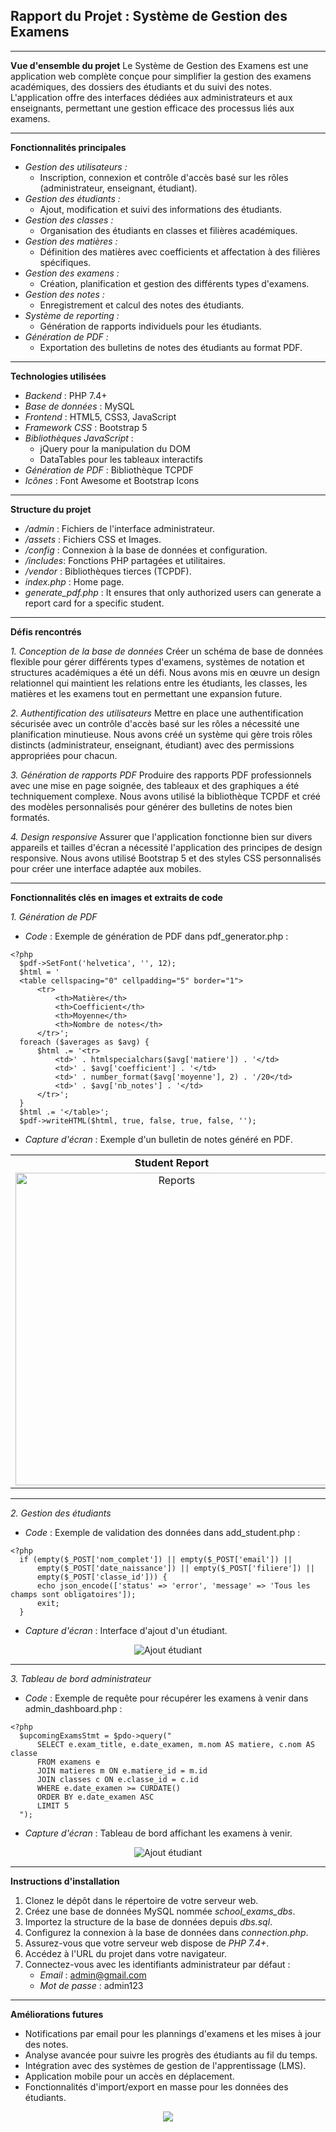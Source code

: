 ## Rapport du Projet : Système de Gestion des Examens

---

**Vue d'ensemble du projet**
  Le Système de Gestion des Examens est une application web complète conçue pour simplifier la gestion des examens académiques, des dossiers des étudiants et du suivi des notes. L'application offre des interfaces dédiées aux administrateurs et aux enseignants, permettant une gestion efficace des processus liés aux examens.

---

**Fonctionnalités principales**
  - *Gestion des utilisateurs :*
    - Inscription, connexion et contrôle d'accès basé sur les rôles (administrateur, enseignant, étudiant).
  - *Gestion des étudiants :*
    - Ajout, modification et suivi des informations des étudiants.
  - *Gestion des classes :*
    - Organisation des étudiants en classes et filières académiques.
  - *Gestion des matières :*
    - Définition des matières avec coefficients et affectation à des filières spécifiques.
  - *Gestion des examens :*
    - Création, planification et gestion des différents types d'examens.
  - *Gestion des notes :*
    - Enregistrement et calcul des notes des étudiants.
  - *Système de reporting :*
    - Génération de rapports individuels pour les étudiants.
  - *Génération de PDF :*
    - Exportation des bulletins de notes des étudiants au format PDF.

---

**Technologies utilisées**
  - *Backend* : PHP 7.4+
  - *Base de données* : MySQL
  - *Frontend* : HTML5, CSS3, JavaScript
  - *Framework CSS* : Bootstrap 5
  - *Bibliothèques JavaScript* :
    - jQuery pour la manipulation du DOM
    - DataTables pour les tableaux interactifs
  - *Génération de PDF* : Bibliothèque TCPDF
  - *Icônes* : Font Awesome et Bootstrap Icons

---

**Structure du projet**
  - */admin* : Fichiers de l'interface administrateur.
  - */assets* : Fichiers CSS et Images.
  - */config* : Connexion à la base de données et configuration.
  - */includes*: Fonctions PHP partagées et utilitaires.
  - */vendor* : Bibliothèques tierces (TCPDF).
  - *index.php* : Home page.
  - *generate_pdf.php* : It ensures that only authorized users can generate a report card for a specific student.

---

**Défis rencontrés**

  *1. Conception de la base de données*
  Créer un schéma de base de données flexible pour gérer différents types d'examens, systèmes de notation et structures académiques a été un défi. Nous avons mis en œuvre un design relationnel qui maintient les relations entre les étudiants, les classes, les matières et les examens tout en permettant une expansion future.

  *2. Authentification des utilisateurs*
  Mettre en place une authentification sécurisée avec un contrôle d'accès basé sur les rôles a nécessité une planification minutieuse. Nous avons créé un système qui gère trois rôles distincts (administrateur, enseignant, étudiant) avec des permissions appropriées pour chacun.

  *3. Génération de rapports PDF*
  Produire des rapports PDF professionnels avec une mise en page soignée, des tableaux et des graphiques a été techniquement complexe. Nous avons utilisé la bibliothèque TCPDF et créé des modèles personnalisés pour générer des bulletins de notes bien formatés.

  *4. Design responsive*
  Assurer que l'application fonctionne bien sur divers appareils et tailles d'écran a nécessité l'application des principes de design responsive. Nous avons utilisé Bootstrap 5 et des styles CSS personnalisés pour créer une interface adaptée aux mobiles.

  ---

**Fonctionnalités clés en images et extraits de code**

*1. Génération de PDF*
  - *Code* : Exemple de génération de PDF dans pdf_generator.php :
  ```
  <?php
    $pdf->SetFont('helvetica', '', 12);
    $html = '
    <table cellspacing="0" cellpadding="5" border="1">
        <tr>
            <th>Matière</th>
            <th>Coefficient</th>
            <th>Moyenne</th>
            <th>Nombre de notes</th>
        </tr>';
    foreach ($averages as $avg) {
        $html .= '<tr>
            <td>' . htmlspecialchars($avg['matiere']) . '</td>
            <td>' . $avg['coefficient'] . '</td>
            <td>' . number_format($avg['moyenne'], 2) . '/20</td>
            <td>' . $avg['nb_notes'] . '</td>
        </tr>';
    }
    $html .= '</table>';
    $pdf->writeHTML($html, true, false, true, false, ''); 
  ```
  - *Capture d'écran* : Exemple d'un bulletin de notes généré en PDF.
<div align="center">

<table width="100%">
  <tr>
    <td align="center">
      <strong>Student Report</strong>
    </td>
  </tr>
  <tr>
    <td align="center">
      <img src="https://github.com/BouglaceMarouane/Application-Gestion-Examen/blob/7850ee5944fc002a0ef84549ab1234d9ede750cc/images/bull.png" alt="Reports" width="500"/>
    </td>
  </tr>
</table>

</div>

---

*2. Gestion des étudiants*
  - *Code* : Exemple de validation des données dans add_student.php :
  ```
  <?php
    if (empty($_POST['nom_complet']) || empty($_POST['email']) || 
        empty($_POST['date_naissance']) || empty($_POST['filiere']) || 
        empty($_POST['classe_id'])) {
        echo json_encode(['status' => 'error', 'message' => 'Tous les champs sont obligatoires']);
        exit;
    }
  ```
  - *Capture d'écran* : Interface d'ajout d'un étudiant.
<div align="center">
  <img alt="Ajout étudiant" src="https://github.com/BouglaceMarouane/Application-Gestion-Examen/blob/15475cb20bea2d3ed0e7498b511729b76f7da7a6/images/addstudent.png">
</div>

---

*3. Tableau de bord administrateur*
  - *Code* : Exemple de requête pour récupérer les examens à venir dans admin_dashboard.php :
  ```
  <?php
    $upcomingExamsStmt = $pdo->query("
        SELECT e.exam_title, e.date_examen, m.nom AS matiere, c.nom AS classe
        FROM examens e
        JOIN matieres m ON e.matiere_id = m.id
        JOIN classes c ON e.classe_id = c.id
        WHERE e.date_examen >= CURDATE()
        ORDER BY e.date_examen ASC
        LIMIT 5
    ");
  ```
  - *Capture d'écran* : Tableau de bord affichant les examens à venir.
<div align="center">
  <img alt="Ajout étudiant" src="https://github.com/BouglaceMarouane/Application-Gestion-Examen/blob/a86cc67fe034b8044fcd2b6d319def392abc3641/images/lastgrade.png">
</div>

---

**Instructions d'installation**

  1. Clonez le dépôt dans le répertoire de votre serveur web.
  2. Créez une base de données MySQL nommée *school_exams_dbs*.
  3. Importez la structure de la base de données depuis *dbs.sql*.
  4. Configurez la connexion à la base de données dans *connection.php*.
  5. Assurez-vous que votre serveur web dispose de *PHP 7.4+*.
  6. Accédez à l'URL du projet dans votre navigateur.
  7. Connectez-vous avec les identifiants administrateur par défaut :
     - *Email* : admin@gmail.com
     - *Mot de passe* : admin123

---

**Améliorations futures**
  - Notifications par email pour les plannings d'examens et les mises à jour des notes.
  - Analyse avancée pour suivre les progrès des étudiants au fil du temps.
  - Intégration avec des systèmes de gestion de l'apprentissage (LMS).
  - Application mobile pour un accès en déplacement.
  - Fonctionnalités d'import/export en masse pour les données des étudiants.

<p align="center">
  <img src="https://capsule-render.vercel.app/api?type=waving&color=gradient&height=60&section=footer"/>
</p>
